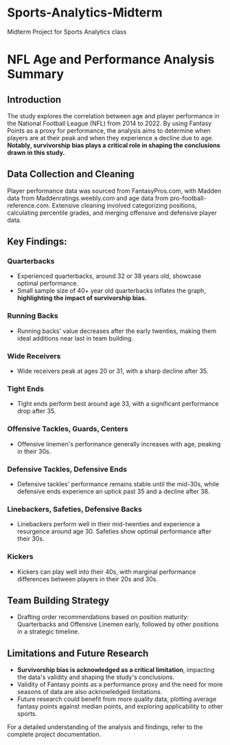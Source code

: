 # Sports-Analytics-Midterm
Midterm Project for Sports Analytics class

# NFL Age and Performance Analysis Summary

## Introduction
The study explores the correlation between age and player performance in the National Football League (NFL) from 2014 to 2022. By using Fantasy Points as a proxy for performance, the analysis aims to determine when players are at their peak and when they experience a decline due to age. **Notably, survivorship bias plays a critical role in shaping the conclusions drawn in this study.**

## Data Collection and Cleaning
Player performance data was sourced from FantasyPros.com, with Madden data from Maddenratings.weebly.com and age data from pro-football-reference.com. Extensive cleaning involved categorizing positions, calculating percentile grades, and merging offensive and defensive player data.

## Key Findings:
### Quarterbacks
- Experienced quarterbacks, around 32 or 38 years old, showcase optimal performance.
- Small sample size of 40+ year old quarterbacks inflates the graph, **highlighting the impact of survivorship bias.**

### Running Backs
- Running backs' value decreases after the early twenties, making them ideal additions near last in team building.

### Wide Receivers
- Wide receivers peak at ages 20 or 31, with a sharp decline after 35.

### Tight Ends
- Tight ends perform best around age 33, with a significant performance drop after 35.

### Offensive Tackles, Guards, Centers
- Offensive linemen's performance generally increases with age, peaking in their 30s.

### Defensive Tackles, Defensive Ends
- Defensive tackles' performance remains stable until the mid-30s, while defensive ends experience an uptick past 35 and a decline after 38.

### Linebackers, Safeties, Defensive Backs
- Linebackers perform well in their mid-twenties and experience a resurgence around age 30. Safeties show optimal performance after their 30s.

### Kickers
- Kickers can play well into their 40s, with marginal performance differences between players in their 20s and 30s.

## Team Building Strategy
- Drafting order recommendations based on position maturity: Quarterbacks and Offensive Linemen early, followed by other positions in a strategic timeline.

## Limitations and Future Research
- **Survivorship bias is acknowledged as a critical limitation**, impacting the data's validity and shaping the study's conclusions.
- Validity of Fantasy points as a performance proxy and the need for more seasons of data are also acknowledged limitations.
- Future research could benefit from more quality data, plotting average fantasy points against median points, and exploring applicability to other sports.

For a detailed understanding of the analysis and findings, refer to the complete project documentation.
